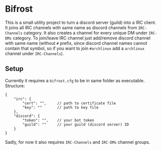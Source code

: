 # Bifrost

This is a small utility project to turn a discord server (guild) into a IRC client. It joins all IRC channels with same
 name as discord channels from `IRC-Channels` category. It also creates a channel for every unique DM under `IRC-DMs` category.
 To join/leave IRC channel just add/remove discord channel with same name (without `#` prefix, since discord channel names
 cannot contain that symbol, so if you want to join `#archlinux` add a `archlinux` channel under `IRC-Channels`).

## Setup

Currently it requires a `bifrost.cfg` to be in same folder as executable. Structure:

```
{
	"irc": {
		"cert": "",     // path to certificate file
		"key": ""       // path to key file
	},
	"discord": {
		"token": "",    // your bot token
		"guild": ""     // your guild (discord server) ID
	}
}
```

Sadly, for now it also requires `IRC-Channels` and `IRC-DMs` channel groups.
